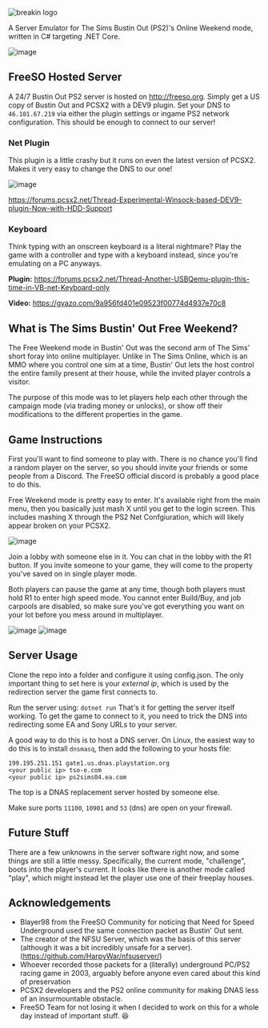 ![breakin logo](https://user-images.githubusercontent.com/6294155/43041061-0a0a2318-8d4d-11e8-862b-5fda00e82aac.png)

A Server Emulator for The Sims Bustin Out (PS2)'s Online Weekend mode, written in C# targeting .NET Core.

![image](https://user-images.githubusercontent.com/6294155/43072967-caabd6d4-8e6f-11e8-8b87-658ba5471cfe.png)


## FreeSO Hosted Server
A 24/7 Bustin Out PS2 server is hosted on http://freeso.org. Simply get a US copy of Bustin Out and PCSX2 with a DEV9 plugin. Set your DNS to `46.101.67.219` via either the plugin settings or ingame PS2 network configuration. This should be enough to connect to our server!

### Net Plugin
This plugin is a little crashy but it runs on even the latest version of PCSX2. Makes it very easy to change the DNS to our one!

![image](https://user-images.githubusercontent.com/6294155/43041312-84b754ee-8d54-11e8-9aba-940bdf656b2b.png)

https://forums.pcsx2.net/Thread-Experimental-Winsock-based-DEV9-plugin-Now-with-HDD-Support

### Keyboard
Think typing with an onscreen keyboard is a literal nightmare? Play the game with a controller and type with a keyboard instead, since you're emulating on a PC anyways.

**Plugin:**
https://forums.pcsx2.net/Thread-Another-USBQemu-plugin-this-time-in-VB-net-Keyboard-only

**Video:**
https://gyazo.com/9a956fd401e09523f00774d4937e70c8

## What is The Sims Bustin' Out Free Weekend?
The Free Weekend mode in Bustin' Out was the second arm of The Sims' short foray into online multiplayer. Unlike in The Sims Online, which is an MMO where you control one sim at a time, Bustin' Out lets the host control the entire family present at their house, while the invited player controls a visitor. 

The purpose of this mode was to let players help each other through the campaign mode (via trading money or unlocks), or show off their modifications to the different properties in the game.

## Game Instructions
First you'll want to find someone to play with. There is no chance you'll find a random player on the server, so you should invite your friends or some people from a Discord. The FreeSO official discord is probably a good place to do this.

Free Weekend mode is pretty easy to enter. It's available right from the main menu, then you basically just mash X until you get to the login screen. This includes mashing X through the PS2 Net Confgiuration, which will likely appear broken on your PCSX2.

![image](https://user-images.githubusercontent.com/6294155/43072944-b2b6451e-8e6f-11e8-86b6-cf2243ec40fb.png)

Join a lobby with someone else in it. You can chat in the lobby with the R1 button. If you invite someone to your game, they will come to the property you've saved on in single player mode.

Both players can pause the game at any time, though both players must hold R1 to enter high speed mode. You cannot enter Build/Buy, and job carpools are disabled, so make sure you've got everything you want on your lot before you mess around in multiplayer.


![image](https://user-images.githubusercontent.com/6294155/43041072-3938e78c-8d4d-11e8-863d-42484e9fc64f.png)
![image](https://user-images.githubusercontent.com/6294155/43072979-d6fe35b2-8e6f-11e8-927b-6ed1ad2a2718.png)

## Server Usage
Clone the repo into a folder and configure it using config.json. The only important thing to set here is your _external ip_, which is used by the redirection server the game first connects to.

Run the server using:
`dotnet run`
That's it for getting the server itself working. To get the game to connect to it, you need to trick the DNS into redirecting some EA and Sony URLs to your server.

A good way to do this is to host a DNS server. On Linux, the easiest way to do this is to install `dnsmasq`, then add the following to your hosts file:
```
199.195.251.151 gate1.us.dnas.playstation.org
<your public ip> tso-e.com
<your public ip> ps2sims04.ea.com
```
The top is a DNAS replacement server hosted by someone else.

Make sure ports `11100`, `10901` and `53` (dns) are open on your firewall.

## Future Stuff
There are a few unknowns in the server software right now, and some things are still a little messy. Specifically, the current mode, "challenge", boots into the player's current. It looks like there is another mode called "play", which might instead let the player use one of their freeplay houses. 

## Acknowledgements 

- Blayer98 from the FreeSO Community for noticing that Need for Speed Underground used the same connection packet as Bustin' Out sent.
- The creator of the NFSU Server, which was the basis of this server (although it was a bit incredibly unsafe for a server). (https://github.com/HarpyWar/nfsuserver/)
- Whoever recorded those packets for a (literally) underground PC/PS2 racing game in 2003, arguably before anyone even cared about this kind of preservation
- PCSX2 developers and the PS2 online community for making DNAS less of an insurmountable obstacle.
- FreeSO Team for not losing it when I decided to work on this for a whole day instead of important stuff. :laughing:
